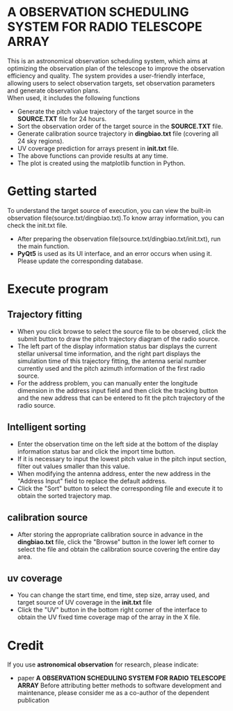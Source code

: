 A OBSERVATION SCHEDULING SYSTEM FOR RADIO TELESCOPE ARRAY
===
This is an astronomical observation scheduling system, which aims at optimizing the observation plan of the telescope to improve the observation efficiency and quality. The system provides a user-friendly interface, allowing users to select observation targets, set observation parameters and generate observation plans.  
When used, it includes the following functions
* Generate the pitch value trajectory of the target source in the **SOURCE.TXT** file for 24 hours.
* Sort the observation order of the target source in the **SOURCE.TXT** file.
* Generate calibration source trajectory in **dingbiao.txt** file (covering all 24 sky regions).
* UV coverage prediction for arrays present in **init.txt** file.
* The above functions can provide results at any time.
* The plot is created using the matplotlib function in Python.
  
Getting started
===
  To understand the target source of execution, you can view the built-in observation file(source.txt/dingbiao.txt).To know array information, you can check the init.txt file.
* After preparing the observation file(source.txt/dingbiao.txt/init.txt), run the main function.
* **PyQt5** is used as its UI interface, and an error occurs when using it. Please update the corresponding database.

Execute program
===
Trajectory fitting
------
*  When you click browse to select the source file to be observed, click the submit button to draw the pitch trajectory diagram of the radio source.
*  The left part of the display information status bar displays the current stellar universal time information, and the right part displays the simulation time of this trajectory fitting, the antenna serial number currently used and the pitch azimuth information of the first radio source.
*  For the address problem, you can manually enter the longitude dimension in the address input field and then click the tracking button and the new address that can be entered to fit the pitch trajectory of the radio source.
  
Intelligent sorting
------
* Enter the observation time on the left side at the bottom of the display information status bar and click the import time button.
* If it is necessary to input the lowest pitch value in the pitch input section, filter out values smaller than this value.
* When modifying the antenna address, enter the new address in the "Address Input" field to replace the default address.
* Click the "Sort" button to select the corresponding file and execute it to obtain the sorted trajectory map.
  
calibration source
---
* After storing the appropriate calibration source in advance in the **dingbiao.txt** file, click the "Browse" button in the lower left corner to select the file and obtain the calibration source covering the entire day area.

uv coverage
---
* You can change the start time, end time, step size, array used, and target source of UV coverage in the **init.txt** file
* Click the "UV" button in the bottom right corner of the interface to obtain the UV fixed time coverage map of the array in the X file.

Credit
===
If you use **astronomical observation** for research, please indicate:
* paper **A OBSERVATION SCHEDULING SYSTEM FOR RADIO TELESCOPE ARRAY**
Before attributing better methods to software development and maintenance, please consider me as a co-author of the dependent publication
